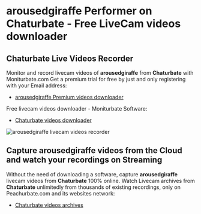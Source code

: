 # arousedgiraffe Performer on Chaturbate - Free LiveCam videos downloader

## Chaturbate Live Videos Recorder

Monitor and record livecam videos of **arousedgiraffe** from **Chaturbate** with Moniturbate.com
Get a premium trial for free by just and only registering with your Email address:
* [arousedgiraffe Premium videos downloader](https://moniturbate.com/request-demo-licence-key.html)

Free livecam videos downloader - Moniturbate Software:
* [Chaturbate videos downloader](https://moniturbate.com/moniturbate-download-software.html)

![arousedgiraffe livecam videos recorder](https://peachurnet.com/templates/moniturbate-software.png)


## Capture arousedgiraffe videos from the Cloud and watch your recordings on Streaming

Without the need of downloading a software, capture **arousedgiraffe** livecam videos from **Chaturbate** 100% online.
Watch Livecam archives from **Chaturbate** unlimitedly from thousands of existing recordings, only on Peachurbate.com and its websites network:
* [Chaturbate videos archives](https://peachurnet.com/)